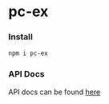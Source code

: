 # pc-ex
### Install

```bash
npm i pc-ex
```

### API Docs

API docs can be found [here](https://thefbplus.github.io/pc-ex/)

